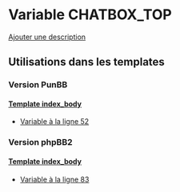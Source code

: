 # Variable CHATBOX_TOP
[Ajouter une description](https://fa-tvars.appspot.com/var/CHATBOX_TOP)

## Utilisations dans les templates

### Version PunBB

#### [Template index_body](punbb/index_body.md#readme)
* [Variable &agrave; la ligne 52](../punbb/index_body.tpl#L52)

### Version phpBB2

#### [Template index_body](subsilver/index_body.md#readme)
* [Variable &agrave; la ligne 83](../subsilver/index_body.tpl#L83)